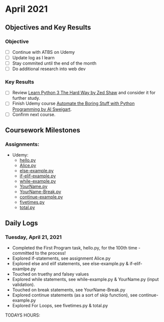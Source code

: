 # April 2021

## Objectives and Key Results

### Objective
- [ ] Continue with ATBS on Udemy
- [ ] Update log as I learn
- [ ] Stay commited until the end of the month
- [ ] Do additional research into web dev

### Key Results
- [ ] Review [Learn Python 3 The Hard Way by Zed Shaw](https://shop.learncodethehardway.org/access/buy/9/) and consider it for further study.
- [ ] Finish Udemy course [Automate the Boring Stuff with Python Programming by Al Sweigart](https://www.udemy.com/course/automate/).
- [ ] Confirm next course.

## Coursework Milestones

### Assignments:
- Udemy:
  - [hello.py](https://github.com/mjll-codes/learning-tracker/blob/main/learning-outcomes/hello.py)
  - [Alice.py](https://github.com/mjll-codes/learning-tracker/blob/main/learning-outcomes/Alice.py)
  - [else-example.py](https://github.com/mjll-codes/learning-tracker/blob/main/learning-outcomes/else-example.py)
  - [if-elif-example.py](https://github.com/mjll-codes/learning-tracker/blob/main/learning-outcomes/if-elif-example.py)
  - [while-example.py](https://github.com/mjll-codes/learning-tracker/blob/main/learning-outcomes/while-example.py)
  - [YourName.py](https://github.com/mjll-codes/learning-tracker/blob/main/learning-outcomes/YourName.py)
  - [YourName-Break.py](https://github.com/mjll-codes/learning-tracker/blob/main/learning-outcomes/YourName-Break.py)
  - [continue-example.py](https://github.com/mjll-codes/learning-tracker/blob/main/learning-outcomes/continue-example.py)
  - [fivetimes.py](https://github.com/mjll-codes/learning-tracker/blob/main/learning-outcomes/fivetimes.py)
  - [total.py](https://github.com/mjll-codes/learning-tracker/blob/main/learning-outcomes/total.py)

## Daily Logs
  
### Tuesday, April 21, 2021
  - Completed the First Program task, hello.py, for the 100th time - committed to the process!
  - Explored if-statements, see assignment Alice.py
  - Explored else and elif statements, see else-example.py & if-elif-examlpe.py
  - Touched on truethy and falsey values  
  - Explored while statements, see while-example.py & YourName.py (input validation).
  - Touched on break statements, see YourName-Break.py
  - Explored continue statements (as a sort of skip function), see continue-example.py
  - Explored For Loops, see fivetimes.py & total.py
    
  TODAYS HOURS: 

